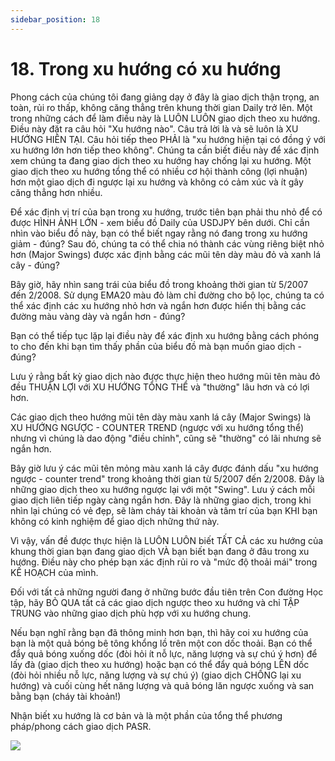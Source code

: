 ```yaml
---
sidebar_position: 18
---
```

# 18. Trong xu hướng có xu hướng
Phong cách của chúng tôi đang giảng dạy ở đây là giao dịch thận trọng, an toàn, rủi ro thấp, không căng thẳng trên khung thời gian Daily trở lên. Một trong những cách để làm điều này là LUÔN LUÔN giao dịch theo xu hướng. Điều này đặt ra câu hỏi "Xu hướng nào". Câu trả lời là và sẽ luôn là XU HƯỚNG HIÊN TẠI. Câu hỏi tiếp theo PHẢI là "xu hướng hiện tại có đồng ý với xu hướng lớn hơn tiếp theo không". Chúng ta cần biết điều này để xác định xem chúng ta đang giao dịch theo xu hướng hay chống lại xu hướng. Một giao dịch theo xu hướng tổng thể có nhiều cơ hội thành công (lợi nhuận) hơn một giao dịch đi ngược lại xu hướng và không có cảm xúc và ít gây căng thẳng hơn nhiều.

Để xác định vị trí của bạn trong xu hướng, trước tiên bạn phải thu nhỏ để có được HÌNH ẢNH LỚN - xem biểu đồ Daily của USDJPY bên dưới. Chỉ cần nhìn vào biểu đồ này, bạn có thể biết ngay rằng nó đang trong xu hướng giảm - đúng? Sau đó, chúng ta có thể chia nó thành các vùng riêng biệt nhỏ hơn (Major Swings) được xác định bằng các mũi tên dày màu đỏ và xanh lá cây - đúng?

Bây giờ, hãy nhìn sang trái của biểu đồ trong khoảng thời gian từ 5/2007 đến 2/2008. Sử dụng EMA20 màu đỏ làm chỉ đường cho bộ lọc, chúng ta có thể xác định các xu hướng nhỏ hơn và ngắn hơn được hiển thị bằng các đường màu vàng dày và ngắn hơn - đúng?

Bạn có thể tiếp tục lặp lại điều này để xác định xu hướng bằng cách phóng to cho đến khi bạn tìm thấy phần của biểu đồ mà bạn muốn giao dịch - đúng?

Lưu ý rằng bất kỳ giao dịch nào được thực hiện theo hướng mũi tên màu đỏ đều THUẬN LỢI với XU HƯỚNG TỔNG THỂ và "thường" lâu hơn và có lợi hơn.

Các giao dịch theo hướng mũi tên dày màu xanh lá cây (Major Swings) là XU HƯỚNG NGƯỢC - COUNTER TREND (ngược với xu hướng tổng thể) nhưng vì chúng là dao động "điều chỉnh", cũng sẽ "thường" có lãi nhưng sẽ ngắn hơn.

Bây giờ lưu ý các mũi tên mỏng màu xanh lá cây được đánh dấu "xu hướng ngược - counter trend" trong khoảng thời gian từ 5/2007 đến 2/2008. Đây là những giao dịch theo xu hướng ngược lại với một "Swing". Lưu ý cách mỗi giao dịch liên tiếp ngày càng ngắn hơn. Đây là những giao dịch, trong khi nhìn lại chúng có vẻ đẹp, sẽ làm cháy tài khoản và tâm trí của bạn KHI bạn không có kinh nghiệm để giao dịch những thứ này.

Vì vậy, vấn đề được thực hiện là LUÔN LUÔN biết TẤT CẢ các xu hướng của khung thời gian bạn đang giao dịch VÀ bạn biết bạn đang ở đâu trong xu hướng. Điều này cho phép bạn xác định rủi ro và "mức độ thoải mái" trong KẾ HOẠCH của mình.

Đối với tất cả những người đang ở những bước đầu tiên trên Con đường Học tập, hãy BỎ QUA tất cả các giao dịch ngược theo xu hướng và chỉ TẬP TRUNG vào những giao dịch phù hợp với xu hướng chung.

Nếu bạn nghĩ rằng bạn đã thông minh hơn bạn, thì hãy coi xu hướng của bạn là một quả bóng bê tông khổng lồ trên một con dốc thoải. Bạn có thể đẩy quả bóng xuống dốc (đòi hỏi ít nỗ lực, năng lượng và sự chú ý hơn) để lấy đà (giao dịch theo xu hướng) hoặc bạn có thể đẩy quả bóng LÊN dốc (đòi hỏi nhiều nỗ lực, năng lượng và sự chú ý) (giao dịch CHỐNG lại xu hướng) và cuối cùng hết năng lượng và quả bóng lăn ngược xuống và san bằng bạn (cháy tài khoản!)

Nhận biết xu hướng là cơ bản và là một phần của tổng thể phương pháp/phong cách giao dịch PASR.

![](/img/18-1.gif)